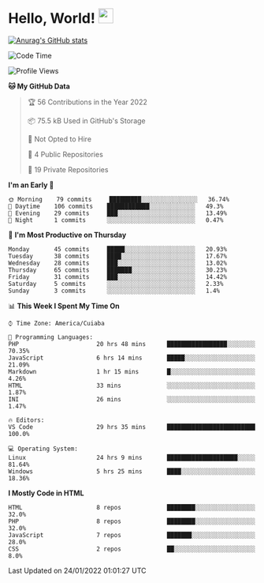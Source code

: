 
# Hello, World! <img src="https://raw.githubusercontent.com/MartinHeinz/MartinHeinz/master/wave.gif" width="30px">

[![Anurag's GitHub stats](https://github-readme-stats.vercel.app/api?username=ilismarque&count_private=true&show_icons=true&theme=dracula)](https://github.com/anuraghazra/github-readme-stats)

<!--START_SECTION:waka-->
![Code Time](http://img.shields.io/badge/Code%20Time-38%20hrs-blue)

![Profile Views](http://img.shields.io/badge/Profile%20Views-75-blue)

**🐱 My GitHub Data** 

> 🏆 56 Contributions in the Year 2022
 > 
> 📦 75.5 kB Used in GitHub's Storage 
 > 
> 🚫 Not Opted to Hire
 > 
> 📜 4 Public Repositories 
 > 
> 🔑 19 Private Repositories  
 > 
**I'm an Early 🐤** 

```text
🌞 Morning    79 commits     █████████░░░░░░░░░░░░░░░░   36.74% 
🌆 Daytime    106 commits    ████████████░░░░░░░░░░░░░   49.3% 
🌃 Evening    29 commits     ███░░░░░░░░░░░░░░░░░░░░░░   13.49% 
🌙 Night      1 commits      ░░░░░░░░░░░░░░░░░░░░░░░░░   0.47%

```
📅 **I'm Most Productive on Thursday** 

```text
Monday       45 commits     █████░░░░░░░░░░░░░░░░░░░░   20.93% 
Tuesday      38 commits     ████░░░░░░░░░░░░░░░░░░░░░   17.67% 
Wednesday    28 commits     ███░░░░░░░░░░░░░░░░░░░░░░   13.02% 
Thursday     65 commits     ███████░░░░░░░░░░░░░░░░░░   30.23% 
Friday       31 commits     ███░░░░░░░░░░░░░░░░░░░░░░   14.42% 
Saturday     5 commits      ░░░░░░░░░░░░░░░░░░░░░░░░░   2.33% 
Sunday       3 commits      ░░░░░░░░░░░░░░░░░░░░░░░░░   1.4%

```


📊 **This Week I Spent My Time On** 

```text
⌚︎ Time Zone: America/Cuiaba

💬 Programming Languages: 
PHP                      20 hrs 48 mins      █████████████████░░░░░░░░   70.35% 
JavaScript               6 hrs 14 mins       █████░░░░░░░░░░░░░░░░░░░░   21.09% 
Markdown                 1 hr 15 mins        █░░░░░░░░░░░░░░░░░░░░░░░░   4.26% 
HTML                     33 mins             ░░░░░░░░░░░░░░░░░░░░░░░░░   1.87% 
INI                      26 mins             ░░░░░░░░░░░░░░░░░░░░░░░░░   1.47%

🔥 Editors: 
VS Code                  29 hrs 35 mins      █████████████████████████   100.0%

💻 Operating System: 
Linux                    24 hrs 9 mins       ████████████████████░░░░░   81.64% 
Windows                  5 hrs 25 mins       ████░░░░░░░░░░░░░░░░░░░░░   18.36%

```

**I Mostly Code in HTML** 

```text
HTML                     8 repos             ████████░░░░░░░░░░░░░░░░░   32.0% 
PHP                      8 repos             ████████░░░░░░░░░░░░░░░░░   32.0% 
JavaScript               7 repos             ███████░░░░░░░░░░░░░░░░░░   28.0% 
CSS                      2 repos             ██░░░░░░░░░░░░░░░░░░░░░░░   8.0%

```



 Last Updated on 24/01/2022 01:01:27 UTC
<!--END_SECTION:waka-->

<!--
**ilismarque/ilismarque** is a ✨ _special_ ✨ repository because its `README.md` (this file) appears on your GitHub profile.

Here are some ideas to get you started:

- 🔭 I’m currently working on ...
- 🌱 I’m currently learning ...
- 👯 I’m looking to collaborate on ...
- 🤔 I’m looking for help with ...
- 💬 Ask me about ...
- 📫 How to reach me: ...
- 😄 Pronouns: ...
- ⚡ Fun fact: ...
-->
